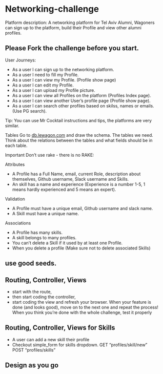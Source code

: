 <h1>Networking-challenge</h1>
Platform description: A networking platform for Tel Aviv Alumni, Wagoners can sign up to the platform, build their Profile and view other alumni profiles.

<h2>Please Fork the challenge before you start.</h2>
User Journeys:

<ul>
<li>As a user I can sign up to the networking platform.</li>
<li>As a user I need to fill my Profile.</li>
<li>As a user I can view my Profile. (Profile show page)</li>
<li>As a user I can edit my Profile.</li>
<li>As a user I can upload my Profile picture.</li>
<li>As a user I can view all Profiles on the platform (Profiles Index page).</li>
<li>As a user I can view another User’s profile page (Profile show page).</li>
<li>As a user I can search other profiles based on skilss, names or emails. (Use PG search).</li>
</ul>

Tip: You can use Mr Cocktail instructions and tips, the platforms are very similar.

Tables Go to [db.lewagon.com](https://kitt.lewagon.com/db/3862) and draw the schema. The tables we need. Think about the relations between the tables and what fields should be in each table.

Important Don’t use rake - there is no RAKE:

Attributes
<ul>
<li>A Profile has a Full Name, email, current Role, description about themselves, Github username, Slack username and Skills.</li>
<li>An skill has a name and experience (Experience is a number 1-5, 1 means hardly experienced and 5 means an expert).</li>
</ul>

Validation
<ul>
<li>A Profile must have a unique email, Github username and slack name.</li>
<li>A Skill must have a unique name.</li>
</ul>

Associations
<ul>
<li>A Profile has many skills.</li>

<li>A skill belongs to many profiles.</li>

<li>You can’t delete a Skill if it used by at least one Profile.</li>

<li>When you delete a profile (Make sure not to delete associated Skills)</li>
</ul>

<h2>use good seeds.</h2>

<h2>Routing, Controller, Views</h2>
<ul>
<li>start with the route,</li>
<li>then start coding the controller,</li>
<li>start coding the view and refresh your browser. When your feature is done (and looks good), move on to the next one and repeat the process! When you think you’re done with the whole challenge, test it properly</li>
</ul>

<h2>Routing, Controller, Views for Skills</h2>
<ul>
<li>A user can add a new skill their profile</li>
<li>Checkout simple_form for skills dropdown. GET “profiles/skill/new” POST “profiles/skills”</li>
</ul>

<h2>Design as you go</h2>
